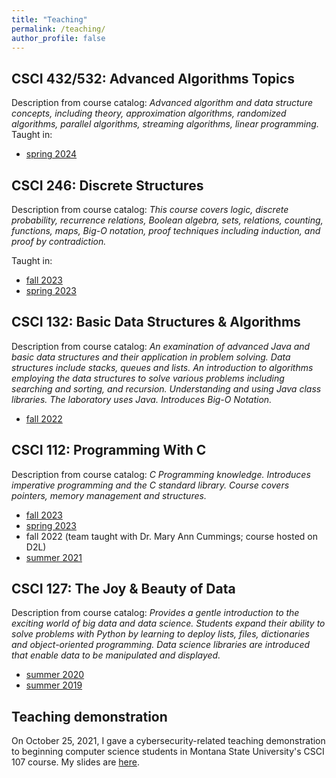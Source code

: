 ```yaml
---
title: "Teaching"
permalink: /teaching/
author_profile: false
---
```


## CSCI 432/532: Advanced Algorithms Topics

Description from course catalog: *Advanced algorithm and data structure concepts, including theory, approximation algorithms, randomized algorithms, parallel algorithms, streaming algorithms, linear programming.*
Taught in:
* [spring 2024](https://lgw2.github.io/teaching/cscix32-spring-2024/syllabus/)

## CSCI 246: Discrete Structures

Description from course catalog: *This course covers logic, discrete probability, recurrence relations, Boolean algebra, sets, relations, counting, functions, maps, Big-O notation, proof techniques including induction, and proof by contradiction.*

Taught in:
* [fall 2023](https://lgw2.github.io/teaching/csci246-fall-2023/syllabus/)
* [spring 2023](https://lgw2.github.io/teaching/csci246-spring-2023/syllabus/)

## CSCI 132: Basic Data Structures & Algorithms

Description from course catalog: *An examination of advanced Java and basic
data structures and their application in problem solving. Data structures
include stacks, queues and lists. An introduction to algorithms employing the
data structures to solve various problems including searching and sorting, and
recursion. Understanding and using Java class libraries. The laboratory uses
Java. Introduces Big-O Notation.*

* [fall 2022](https://lgw2.github.io/teaching/csci132-fall-2022/syllabus/)

## CSCI 112: Programming With C

Description from course catalog: *C Programming knowledge. Introduces imperative programming
and the C standard library. Course covers pointers, memory management and
structures.*

* [fall 2023](https://lgw2.github.io/teaching/csci112-fall-2023/syllabus/)
* [spring 2023](https://lgw2.github.io/teaching/csci112-spring-2023/syllabus/)
* fall 2022 (team taught with Dr. Mary Ann Cummings; course hosted on D2L)
* [summer 2021](https://lgw2.github.io/teaching/csci112-summer-2021/syllabus/)

## CSCI 127: The Joy & Beauty of Data

Description from course catalog: *Provides a gentle introduction to the exciting world of big data and data science. Students expand their ability to solve problems with Python by learning to deploy lists, files, dictionaries and object-oriented programming. Data science libraries are introduced that enable data to be manipulated and displayed.*

* [summer 2020](https://lgw2.github.io/teaching/csci127-summer-2020/syllabus/)
* [summer 2019](https://lgw2.github.io/teaching/csci127-summer-2019/syllabus/)

## Teaching demonstration

On October 25, 2021, I gave a cybersecurity-related teaching demonstration to
beginning computer science students in Montana State University's CSCI 107 course.
My slides are [here](http://lgw2.github.io/files/security_teaching_demo.pdf).

